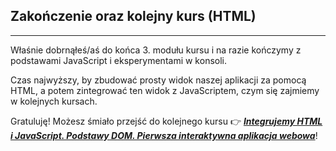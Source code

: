 ## Zakończenie oraz kolejny kurs (HTML)

---

Właśnie dobrnąłeś/aś do końca 3. modułu kursu i na razie kończymy z podstawami JavaScript i eksperymentami w konsoli.

Czas najwyższy, by zbudować prosty widok naszej aplikacji za pomocą HTML, a potem zintegrować ten widok z JavaScriptem, czym się zajmiemy w kolejnych kursach.

Gratuluję! Możesz śmiało przejść do kolejnego kursu 👉 ***[Integrujemy HTML i JavaScript. Podstawy DOM. Pierwsza interaktywna aplikacja webowa](/kursy/html)***!